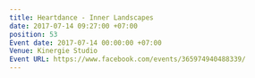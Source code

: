 ```yaml
---
title: Heartdance - Inner Landscapes
date: 2017-07-14 09:27:00 +07:00
position: 53
Event date: 2017-07-14 00:00:00 +07:00
Venue: Kinergie Studio
Event URL: https://www.facebook.com/events/365974940488339/
---
```


